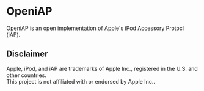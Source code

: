 # OpeniAP

OpeniAP is an open implementation of Apple's iPod Accessory Protocl (iAP).

## Disclaimer

Apple, iPod, and iAP are trademarks of Apple Inc., registered in the U.S. and other countries.  
This project is not affiliated with or endorsed by Apple Inc..
